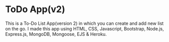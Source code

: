 # ToDo App(v2)
This is a To-Do List App(version 2) in which you can create and add new list on the go. I made this app using HTML, CSS, Javascript, Bootstrap, Node.js, Express.js, MongoDB, Mongoose, EJS &amp; Heroku.
